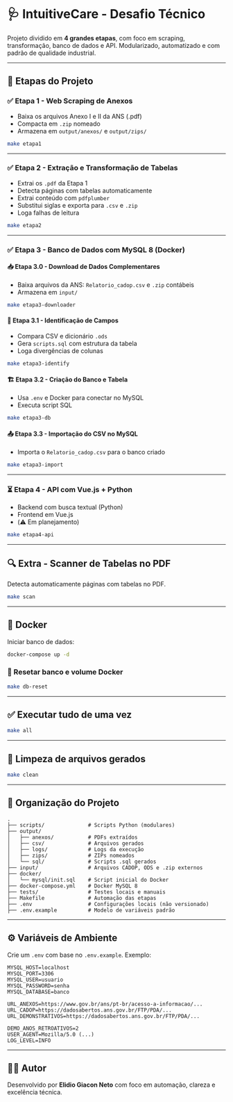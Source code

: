 # 🩺 IntuitiveCare - Desafio Técnico

Projeto dividido em **4 grandes etapas**, com foco em scraping, transformação, banco de dados e API. Modularizado, automatizado e com padrão de qualidade industrial.

---

## 🚦 Etapas do Projeto

### ✅ Etapa 1 - Web Scraping de Anexos
- Baixa os arquivos Anexo I e II da ANS (.pdf)
- Compacta em `.zip` nomeado
- Armazena em `output/anexos/` e `output/zips/`

```bash
make etapa1
```

---

### ✅ Etapa 2 - Extração e Transformação de Tabelas
- Extrai os `.pdf` da Etapa 1
- Detecta páginas com tabelas automaticamente
- Extrai conteúdo com `pdfplumber`
- Substitui siglas e exporta para `.csv` e `.zip`
- Loga falhas de leitura

```bash
make etapa2
```

---

### ✅ Etapa 3 - Banco de Dados com MySQL 8 (Docker)

#### 📥 Etapa 3.0 - Download de Dados Complementares
- Baixa arquivos da ANS: `Relatorio_cadop.csv` e `.zip` contábeis
- Armazena em `input/`

```bash
make etapa3-downloader
```

#### 🧠 Etapa 3.1 - Identificação de Campos
- Compara CSV e dicionário `.ods`
- Gera `scripts.sql` com estrutura da tabela
- Loga divergências de colunas

```bash
make etapa3-identify
```

#### 🏗️ Etapa 3.2 - Criação do Banco e Tabela
- Usa `.env` e Docker para conectar no MySQL
- Executa script SQL

```bash
make etapa3-db
```

#### 📤 Etapa 3.3 - Importação do CSV no MySQL
- Importa o `Relatorio_cadop.csv` para o banco criado

```bash
make etapa3-import
```

---

### ⏳ Etapa 4 - API com Vue.js + Python
- Backend com busca textual (Python)
- Frontend em Vue.js
- (⚠️ Em planejamento)

```bash
make etapa4-api
```

---

## 🔍 Extra - Scanner de Tabelas no PDF
Detecta automaticamente páginas com tabelas no PDF.

```bash
make scan
```

---

## 🐳 Docker

Iniciar banco de dados:

```bash
docker-compose up -d
```

### 🔁 Resetar banco e volume Docker

```bash
make db-reset
```

---

## ✅ Executar tudo de uma vez

```bash
make all
```

---

## 🧹 Limpeza de arquivos gerados

```bash
make clean
```

---

## 🧭 Organização do Projeto

```
.
├── scripts/              # Scripts Python (modulares)
├── output/
│   ├── anexos/           # PDFs extraídos
│   ├── csv/              # Arquivos gerados
│   ├── logs/             # Logs da execução
│   ├── zips/             # ZIPs nomeados
│   └── sql/              # Scripts .sql gerados
├── input/                # Arquivos CADOP, ODS e .zip externos
├── docker/
│   └── mysql/init.sql    # Script inicial do Docker
├── docker-compose.yml    # Docker MySQL 8
├── tests/                # Testes locais e manuais
├── Makefile              # Automação das etapas
├── .env                  # Configurações locais (não versionado)
├── .env.example          # Modelo de variáveis padrão
```

---

## ⚙️ Variáveis de Ambiente

Crie um `.env` com base no `.env.example`. Exemplo:

```env
MYSQL_HOST=localhost
MYSQL_PORT=3306
MYSQL_USER=usuario
MYSQL_PASSWORD=senha
MYSQL_DATABASE=banco

URL_ANEXOS=https://www.gov.br/ans/pt-br/acesso-a-informacao/...
URL_CADOP=https://dadosabertos.ans.gov.br/FTP/PDA/...
URL_DEMONSTRATIVOS=https://dadosabertos.ans.gov.br/FTP/PDA/...

DEMO_ANOS_RETROATIVOS=2
USER_AGENT=Mozilla/5.0 (...)
LOG_LEVEL=INFO
```

---

## 👨‍💻 Autor

Desenvolvido por **Elidio Giacon Neto** com foco em automação, clareza e excelência técnica.